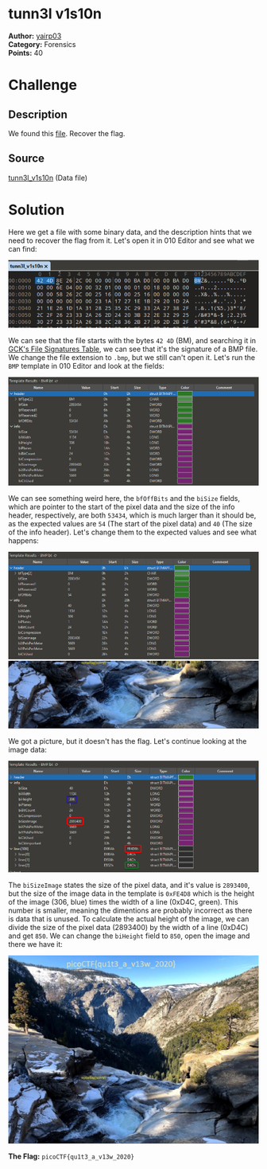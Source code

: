 # tunn3l v1s10n

**Author:** [yairp03](https://github.com/yairp03)  
**Category:** Forensics  
**Points:** 40

# Challenge

## Description

We found this [file](./tunn3l_v1s10n). Recover the flag.

## Source

[tunn3l_v1s10n](./tunn3l_v1s10n) (Data file)

# Solution

Here we get a file with some binary data, and the description hints that we need to recover the flag from it. Let's open it in 010 Editor and see what we can find:

![010 Editor](./010_editor_1.png)

We can see that the file starts with the bytes `42 4D` (BM), and searching it in [GCK's File Signatures Table](https://www.garykessler.net/library/file_sigs.html), we can see that it's the signature of a BMP file. We change the file extension to `.bmp`, but we still can't open it. Let's run the `BMP` template in 010 Editor and look at the fields:

![010 Editor](./010_editor_2.png)

We can see something weird here, the `bfOffBits` and the `biSize` fields, which are pointer to the start of the pixel data and the size of the info header, respectively, are both `53434`, which is much larger than it should be, as the expected values are `54` (The start of the pixel data) and `40` (The size of the info header). Let's change them to the expected values and see what happens:

![010 Editor](./010_editor_3.png)
![First Image](./picture_1.png)

We got a picture, but it doesn't has the flag. Let's continue looking at the image data:

![010 Editor](./010_editor_4.png)

The `biSizeImage` states the size of the pixel data, and it's value is `2893400`, but the size of the image data in the template is `0xFE4D8` which is the height of the image (306, blue) times the width of a line (0xD4C, green). This number is smaller, meaning the dimentions are probably incorrect as there is data that is unused. To calculate the actual height of the image, we can divide the size of the pixel data (2893400) by the width of a line (0xD4C) and get `850`. We can change the `biHeight` field to `850`, open the image and there we have it:

![Second Image](./picture_2.jpeg)

**The Flag:** `picoCTF{qu1t3_a_v13w_2020}`
